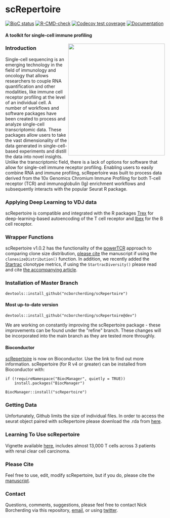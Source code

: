 # scRepertoire
<!-- badges: start -->
[![BioC status](http://www.bioconductor.org/shields/build/release/bioc/scRepertoire.svg)](https://bioconductor.org/checkResults/release/bioc-LATEST/scRepertoire)
[![R-CMD-check](https://github.com/ncborcherding/scRepertoire/actions/workflows/R-CMD-check.yaml/badge.svg)](https://github.com/ncborcherding/scRepertoire/actions/workflows/R-CMD-check.yaml)
[![Codecov test coverage](https://codecov.io/gh/ncborcherding/scRepertoire/branch/master/graph/badge.svg)](https://app.codecov.io/gh/ncborcherding/scRepertoire?branch=master)
[![Documentation](https://img.shields.io/badge/docs-stable-blue.svg)](https://www.borch.dev/uploads/vignette/vignette)
<!-- badges: end -->

#### A toolkit for single-cell immune profiling

<img align="right" src="https://github.com/ncborcherding/scRepertoire/blob/dev/www/screpertoire_hex.png" width="305" height="352">

### Introduction
Single-cell sequencing is an emerging technology in the field of immunology and oncology that allows researchers to couple RNA quantification and other modalities, like immune cell receptor profiling at the level of an individual cell. A number of workflows and software packages have been created to process and analyze single-cell transcriptomic data. These packages allow users to take the vast dimensionality of the data generated in single-cell-based experiments and distill the data into novel insights. Unlike the transcriptomic field, there is a lack of options for software that allow for single-cell immune receptor profiling. Enabling users to easily combine RNA and immune profiling, scRepertoire was built to process data derived from the 10x Genomics Chromium Immune Profiling for both T-cell receptor (TCR) and immunoglobulin (Ig) enrichment workflows and subsequently interacts with the popular Seurat R package. 

### Applying Deep Learning to VDJ data
scRepertoire is compatible and integrated with the R packages [Trex](https://github.com/ncborcherding/Trex) for deep-learning-based autoencoding of the T cell receptor and [Ibex](https://github.com/ncborcherding/Ibex) for the B cell receptor. 

### Wrapper Functions
scRepertoire v1.0.2 has the functionality of the [powerTCR](https://github.com/hillarykoch/powerTCR) approach to comparing clone size distribution, [please cite](https://journals.plos.org/ploscompbiol/article?id=10.1371/journal.pcbi.1006571) the manuscript if using the ```clonesizeDistribution()``` function. In addition, we recently added the [Startrac](https://github.com/Japrin/STARTRAC) clonotype metrics, if using the ```StartracDiversity()``` please read and cite [the accompanying article](https://www.nature.com/articles/s41586-018-0694-x).

### Installation of Master Branch
```
devtools::install_github("ncborcherding/scRepertoire")
```
#### Most up-to-date version

```
devtools::install_github("ncborcherding/scRepertoire@dev")
```

We are working on constantly improving the scRepertoire package - these improvements can be found under the "refine" branch. These changes will be incorporated into the main branch as they are tested more throughly.

#### Bioconductor

[scRepertoire](https://www.bioconductor.org/packages/release/bioc/html/scRepertoire.html) is now on Bioconductor. Use the link to find out more information. scRepertoire (for R v4 or greater) can be installed from Bioconductor with:

```
if (!requireNamespace("BiocManager", quietly = TRUE))
    install.packages("BiocManager")

BiocManager::install("scRepertoire")
```

### Getting Data

Unfortunately, Github limits the size of individual files. In order to access the seurat object paired with scRepertoire please download the .rda from [here](https://drive.google.com/file/d/1Iv6t2BScpnLLrFWaWFUGwne3XzRAwMOc/view?usp=share_link).

### Learning To Use scRepertoire

Vignette available [here](https://www.borch.dev/uploads/vignette/vignette), includes almost 13,000 T cells across 3 patients with renal clear cell carcinoma. 

### Please Cite
Feel free to use, edit, modify scRepertoire, but if you do, please cite the [manuscript](https://f1000research.com/articles/9-47/v1).

### Contact
Questions, comments, suggestions, please feel free to contact Nick Borcherding via this repository, [email](mailto:ncborch@gmail.com), or using [twitter](https://twitter.com/theHumanBorch). 

